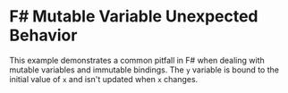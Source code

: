 # F# Mutable Variable Unexpected Behavior

This example demonstrates a common pitfall in F# when dealing with mutable variables and immutable bindings.  The `y` variable is bound to the initial value of `x` and isn't updated when `x` changes.